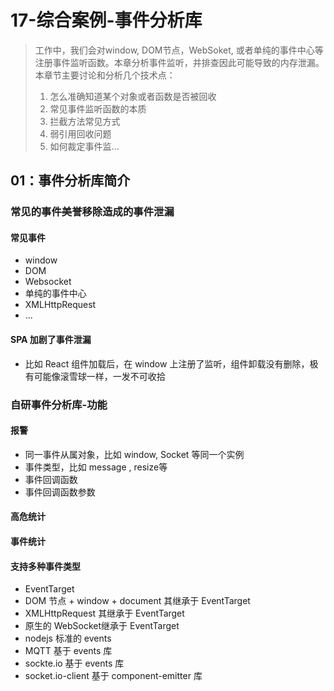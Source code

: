# 17-综合案例-事件分析库

> 工作中，我们会对window, DOM节点，WebSoket, 或者单纯的事件中心等注册事件监听函数。本章分析事件监听，并排查因此可能导致的内存泄漏。 本章节主要讨论和分析几个技术点：
>
> 1. 怎么准确知道某个对象或者函数是否被回收 
> 2. 常见事件监听函数的本质 
> 3. 拦截方法常见方式 
> 4. 弱引用回收问题 
> 5. 如何裁定事件监...

## 01：事件分析库简介

### 常见的事件美誉移除造成的事件泄漏

#### 常见事件

* window
* DOM
* Websocket
* 单纯的事件中心
* XMLHttpRequest
* ...

#### SPA 加剧了事件泄漏

* 比如 React 组件加载后，在 window 上注册了监听，组件卸载没有删除，极有可能像滚雪球一样，一发不可收拾

### 自研事件分析库-功能

#### 报警

* 同一事件从属对象，比如 window, Socket 等同一个实例
* 事件类型，比如 message , resize等
* 事件回调函数
* 事件回调函数参数

#### 高危统计

#### 事件统计

#### 支持多种事件类型

* EventTarget
* DOM 节点 + window + document 其继承于 EventTarget
* XMLHttpRequest 其继承于 EventTarget
* 原生的 WebSocket继承于 EventTarget
* nodejs 标准的 events
* MQTT 基于 events 库
* sockte.io 基于 events 库
* socket.io-client 基于 component-emitter 库


